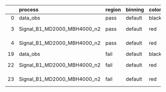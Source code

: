 |    | process                     | region   | binning   | color   | process_type   |   scale | variation   | source_filename                                                     | source_histname   | alias                       | title     |   combine_idx |     lnN |   shapes | syst_type   |   direction |   variation_alias |
|---:|:----------------------------|:---------|:----------|:--------|:---------------|--------:|:------------|:--------------------------------------------------------------------|:------------------|:----------------------------|:----------|--------------:|--------:|---------:|:------------|------------:|------------------:|
|  0 | data_obs                    | pass     | default   | black   | DATA           |       1 | nominal     | ./histograms_for_2DAlphabet_v8//BH_Data.root                        | hpass             | Data                        | Data      |           nan | nan     |      nan | nan         |         nan |               nan |
|  3 | Signal_B1_MD2000_MBH4000_n2 | pass     | default   | red     | SIGNAL         |       1 | lumi        | ./histograms_for_2DAlphabet_v8//BH_Signal_B1_MD2000_MBH4000_n2.root | hpass             | Signal_B1_MD2000_MBH4000_n2 | BH signal |           nan |   1.016 |      nan | lnN         |         nan |               nan |
|  4 | Signal_B1_MD2000_MBH4000_n2 | pass     | default   | red     | SIGNAL         |       1 | nominal     | ./histograms_for_2DAlphabet_v8//BH_Signal_B1_MD2000_MBH4000_n2.root | hpass             | Signal_B1_MD2000_MBH4000_n2 | BH signal |           nan | nan     |      nan | nan         |         nan |               nan |
| 19 | data_obs                    | fail     | default   | black   | DATA           |       1 | nominal     | ./histograms_for_2DAlphabet_v8//BH_Data.root                        | hfail             | Data                        | Data      |           nan | nan     |      nan | nan         |         nan |               nan |
| 22 | Signal_B1_MD2000_MBH4000_n2 | fail     | default   | red     | SIGNAL         |       1 | lumi        | ./histograms_for_2DAlphabet_v8//BH_Signal_B1_MD2000_MBH4000_n2.root | hfail             | Signal_B1_MD2000_MBH4000_n2 | BH signal |           nan |   1.016 |      nan | lnN         |         nan |               nan |
| 23 | Signal_B1_MD2000_MBH4000_n2 | fail     | default   | red     | SIGNAL         |       1 | nominal     | ./histograms_for_2DAlphabet_v8//BH_Signal_B1_MD2000_MBH4000_n2.root | hfail             | Signal_B1_MD2000_MBH4000_n2 | BH signal |           nan | nan     |      nan | nan         |         nan |               nan |